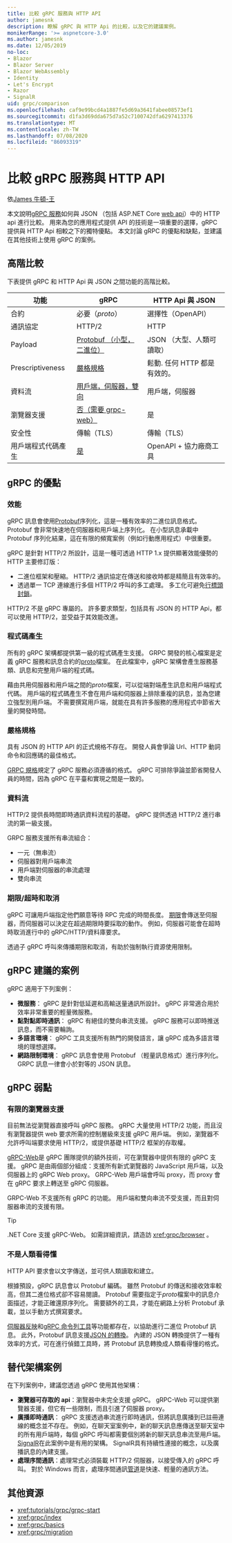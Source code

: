 ```yaml
---
title: 比較 gRPC 服務與 HTTP API
author: jamesnk
description: 瞭解 gRPC 與 HTTP Api 的比較，以及它的建議案例。
monikerRange: '>= aspnetcore-3.0'
ms.author: jamesnk
ms.date: 12/05/2019
no-loc:
- Blazor
- Blazor Server
- Blazor WebAssembly
- Identity
- Let's Encrypt
- Razor
- SignalR
uid: grpc/comparison
ms.openlocfilehash: caf9e99bcd4a1887fe5d69a3641fabee08573ef1
ms.sourcegitcommit: d1fa3d69dda675d7a52c7100742dfa6297413376
ms.translationtype: MT
ms.contentlocale: zh-TW
ms.lasthandoff: 07/08/2020
ms.locfileid: "86093319"
---
```

# <a name="compare-grpc-services-with-http-apis"></a>比較 gRPC 服務與 HTTP API

依[James 牛頓-王](https://twitter.com/jamesnk)

本文說明[gRPC 服務](https://grpc.io/docs/guides/)如何與 JSON （包括 ASP.NET Core [web api](xref:web-api/index)）中的 HTTP api 進行比較。 用來為您的應用程式提供 API 的技術是一項重要的選擇，gRPC 提供與 HTTP Api 相較之下的獨特優點。 本文討論 gRPC 的優點和缺點，並建議在其他技術上使用 gRPC 的案例。

## <a name="high-level-comparison"></a>高階比較

下表提供 gRPC 和 HTTP Api 與 JSON 之間功能的高階比較。

| 功能          | gRPC                                               | HTTP Api 與 JSON           |
| ---------------- | -------------------------------------------------- | ----------------------------- |
| 合約         | 必要（*proto*）                                | 選擇性（OpenAPI）            |
| 通訊協定         | HTTP/2                                             | HTTP                          |
| Payload          | [Protobuf （小型，二進位）](#performance)           | JSON （大型、人類可讀取）  |
| Prescriptiveness | [嚴格規格](#strict-specification)      | 鬆動. 任何 HTTP 都是有效的。     |
| 資料流        | [用戶端，伺服器，雙向](#streaming)       | 用戶端，伺服器                |
| 瀏覽器支援  | [否（需要 grpc-web）](#limited-browser-support) | 是                           |
| 安全性         | 傳輸（TLS）                                    | 傳輸（TLS）               |
| 用戶端程式代碼產生 | [是](#code-generation)                      | OpenAPI + 協力廠商工具 |

## <a name="grpc-strengths"></a>gRPC 的優點

### <a name="performance"></a>效能

gRPC 訊息會使用[Protobuf](https://developers.google.com/protocol-buffers/docs/overview)序列化，這是一種有效率的二進位訊息格式。 Protobuf 會非常快速地在伺服器和用戶端上序列化。 在小型訊息承載中 Protobuf 序列化結果，這在有限的頻寬案例（例如行動應用程式）中很重要。

gRPC 是針對 HTTP/2 所設計，這是一種可透過 HTTP 1.x 提供顯著效能優勢的 HTTP 主要修訂版：

* 二進位框架和壓縮。 HTTP/2 通訊協定在傳送和接收時都是精簡且有效率的。
* 透過單一 TCP 連線進行多個 HTTP/2 呼叫的多工處理。 多工化可避免[行標頭封鎖](https://en.wikipedia.org/wiki/Head-of-line_blocking)。

HTTP/2 不是 gRPC 專屬的。 許多要求類型，包括具有 JSON 的 HTTP Api，都可以使用 HTTP/2，並受益于其效能改進。

### <a name="code-generation"></a>程式碼產生

所有的 gRPC 架構都提供第一級的程式碼產生支援。 GRPC 開發的核心檔案是定義 gRPC 服務和訊息合約的[proto](https://developers.google.com/protocol-buffers/docs/proto3)檔案。 在此檔案中，gRPC 架構會產生服務基類、訊息和完整用戶端的程式碼。

藉由共用伺服器和用戶端之間的*proto*檔案，可以從端對端產生訊息和用戶端程式代碼。 用戶端的程式碼產生不會在用戶端和伺服器上排除重複的訊息，並為您建立強型別用戶端。 不需要撰寫用戶端，就能在具有許多服務的應用程式中節省大量的開發時間。

### <a name="strict-specification"></a>嚴格規格

具有 JSON 的 HTTP API 的正式規格不存在。 開發人員會爭論 Url、HTTP 動詞命令和回應碼的最佳格式。

[GRPC 規格](https://github.com/grpc/grpc/blob/master/doc/PROTOCOL-HTTP2.md)規定了 gRPC 服務必須遵循的格式。 gRPC 可排除爭論並節省開發人員的時間，因為 gRPC 在平臺和實現之間是一致的。

### <a name="streaming"></a>資料流

HTTP/2 提供長時間即時通訊資料流程的基礎。 gRPC 提供透過 HTTP/2 進行串流的第一級支援。

GRPC 服務支援所有串流組合：

* 一元（無串流）
* 伺服器對用戶端串流
* 用戶端對伺服器的串流處理
* 雙向串流

### <a name="deadlinetimeouts-and-cancellation"></a>期限/超時和取消

gRPC 可讓用戶端指定他們願意等待 RPC 完成的時間長度。 [期限](https://grpc.io/blog/deadlines)會傳送至伺服器，而伺服器可以決定在超過期限時要採取的動作。 例如，伺服器可能會在超時時取消進行中的 gRPC/HTTP/資料庫要求。

透過子 gRPC 呼叫來傳播期限和取消，有助於強制執行資源使用限制。

## <a name="grpc-recommended-scenarios"></a>gRPC 建議的案例

gRPC 適用于下列案例：

* **微服務**： gRPC 是針對低延遲和高輸送量通訊所設計。 gRPC 非常適合用於效率非常重要的輕量微服務。
* **點對點即時通訊**： gRPC 有絕佳的雙向串流支援。 gRPC 服務可以即時推送訊息，而不需要輪詢。
* **多語言環境**： gRPC 工具支援所有熱門的開發語言，讓 gRPC 成為多語言環境的理想選擇。
* **網路限制環境**： gRPC 訊息會使用 Protobuf （輕量訊息格式）進行序列化。 GRPC 訊息一律會小於對等的 JSON 訊息。

## <a name="grpc-weaknesses"></a>gRPC 弱點

### <a name="limited-browser-support"></a>有限的瀏覽器支援

目前無法從瀏覽器直接呼叫 gRPC 服務。 gRPC 大量使用 HTTP/2 功能，而且沒有瀏覽器提供 web 要求所需的控制層級來支援 gRPC 用戶端。 例如，瀏覽器不允許呼叫端要求使用 HTTP/2，或提供基礎 HTTP/2 框架的存取權。

[gRPC-Web](https://grpc.io/docs/tutorials/basic/web.html)是 gRPC 團隊提供的額外技術，可在瀏覽器中提供有限的 gRPC 支援。 gRPC 是由兩個部分組成：支援所有新式瀏覽器的 JavaScript 用戶端，以及伺服器上的 gRPC Web proxy。 GRPC-Web 用戶端會呼叫 proxy，而 proxy 會在 gRPC 要求上轉送至 gRPC 伺服器。

GRPC-Web 不支援所有 gRPC 的功能。 用戶端和雙向串流不受支援，而且對伺服器串流的支援有限。

> [!TIP]
> .NET Core 支援 gRPC-Web。 如需詳細資訊，請造訪 <xref:grpc/browser> 。

### <a name="not-human-readable"></a>不是人類看得懂

HTTP API 要求會以文字傳送，並可供人類讀取和建立。

根據預設，gRPC 訊息會以 Protobuf 編碼。 雖然 Protobuf 的傳送和接收效率較高，但其二進位格式卻不容易閱讀。 Protobuf 需要指定于*proto*檔案中的訊息介面描述，才能正確還原序列化。 需要額外的工具，才能在網路上分析 Protobuf 承載，並以手動方式撰寫要求。

[伺服器反映](https://github.com/grpc/grpc/blob/master/doc/server-reflection.md)和[gRPC 命令列工具](https://github.com/grpc/grpc/blob/master/doc/command_line_tool.md)等功能都存在，以協助進行二進位 Protobuf 訊息。 此外，Protobuf 訊息支援[JSON 的轉換](https://developers.google.com/protocol-buffers/docs/proto3#json)。 內建的 JSON 轉換提供了一種有效率的方式，可在進行偵錯工具時，將 Protobuf 訊息轉換成人類看得懂的格式。

## <a name="alternative-framework-scenarios"></a>替代架構案例

在下列案例中，建議您透過 gRPC 使用其他架構：

* **瀏覽器可存取的 api**：瀏覽器中未完全支援 gRPC。 gRPC-Web 可以提供瀏覽器支援，但它有一些限制，而且引進了伺服器 proxy。
* **廣播即時通訊**： gRPC 支援透過串流進行即時通訊，但將訊息廣播到已註冊連線的概念並不存在。 例如，在聊天室案例中，新的聊天訊息應傳送至聊天室中的所有用戶端時，每個 gRPC 呼叫都需要個別將新的聊天訊息串流至用戶端。 [SignalR](xref:signalr/introduction)在此案例中是有用的架構。 SignalR具有持續性連接的概念，以及廣播訊息的內建支援。
* **處理序間通訊**：處理常式必須裝載 HTTP/2 伺服器，以接受傳入的 gRPC 呼叫。 對於 Windows 而言，處理序間通訊[管道](/dotnet/standard/io/pipe-operations)是快速、輕量的通訊方法。

## <a name="additional-resources"></a>其他資源

* <xref:tutorials/grpc/grpc-start>
* <xref:grpc/index>
* <xref:grpc/basics>
* <xref:grpc/migration>
